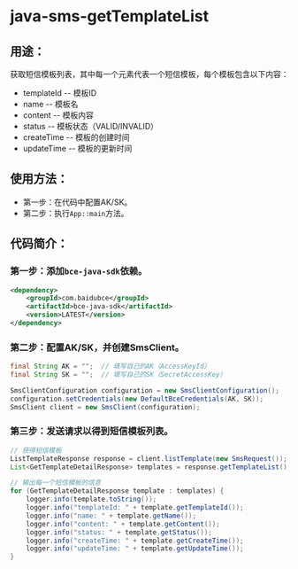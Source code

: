 # java-sms-getTemplateList

## 用途：

获取短信模板列表，其中每一个元素代表一个短信模板，每个模板包含以下内容：

* templateId -- 模板ID
* name -- 模板名
* content -- 模板内容
* status -- 模板状态（VALID/INVALID）
* createTime -- 模板的创建时间
* updateTime -- 模板的更新时间

## 使用方法：

* 第一步：在代码中配置AK/SK。
* 第二步：执行`App::main`方法。

## 代码简介：

### 第一步：添加`bce-java-sdk`依赖。

```xml
<dependency>
    <groupId>com.baidubce</groupId>
    <artifactId>bce-java-sdk</artifactId>
    <version>LATEST</version>
</dependency>
```

### 第二步：配置AK/SK，并创建SmsClient。

```java
final String AK = "";  // 填写自己的AK（AccessKeyId）
final String SK = "";  // 填写自己的SK（SecretAccessKey）

SmsClientConfiguration configuration = new SmsClientConfiguration();
configuration.setCredentials(new DefaultBceCredentials(AK, SK));
SmsClient client = new SmsClient(configuration);
```

### 第三步：发送请求以得到短信模板列表。

```java
// 获得短信模板
ListTemplateResponse response = client.listTemplate(new SmsRequest());
List<GetTemplateDetailResponse> templates = response.getTemplateList();

// 输出每一个短信模板的信息
for (GetTemplateDetailResponse template : templates) {
    logger.info(template.toString());
    logger.info("templateId: " + template.getTemplateId());
    logger.info("name: " + template.getName());
    logger.info("content: " + template.getContent());
    logger.info("status: " + template.getStatus());
    logger.info("createTime: " + template.getCreateTime());
    logger.info("updateTime: " + template.getUpdateTime());
}
```